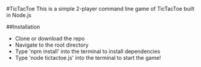 #TicTacToe
This is a simple 2-player command line game of TicTacToe built in Node.js

##Installation
- Clone or download the repo
- Navigate to the root directory
- Type 'npm install' into the terminal to install dependencies
- Type 'node tictactoe.js' into the terminal to start the game!